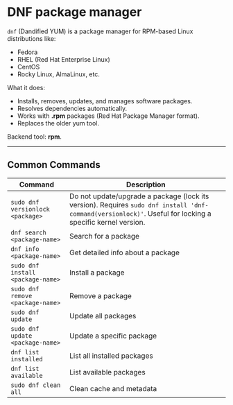 # DNF package manager

`dnf` (Dandified YUM) is a package manager for RPM-based Linux distributions like:
- Fedora
- RHEL (Red Hat Enterprise Linux)
- CentOS
- Rocky Linux, AlmaLinux, etc.

What it does:
- Installs, removes, updates, and manages software packages.
- Resolves dependencies automatically.
- Works with **.rpm** packages (Red Hat Package Manager format).
- Replaces the older yum tool.

Backend tool: **rpm**.

---

## Common Commands
| Command                                      | Description                                                                                           |
|----------------------------------------------|-------------------------------------------------------------------------------------------------------|
| `sudo dnf versionlock <package>`             | Do not update/upgrade a package (lock its version). Requires `sudo dnf install 'dnf-command(versionlock)'`. Useful for locking a specific kernel version. |
| `dnf search <package-name>`                  | Search for a package                                                                                  |
| `dnf info <package-name>`                    | Get detailed info about a package                                                                     |
| `sudo dnf install <package-name>`            | Install a package                                                                                     |
| `sudo dnf remove <package-name>`             | Remove a package                                                                                      |
| `sudo dnf update`                            | Update all packages                                                                                   |
| `sudo dnf update <package-name>`             | Update a specific package                                                                             |
| `dnf list installed`                         | List all installed packages                                                                           |
| `dnf list available`                         | List available packages                                                                               |
| `sudo dnf clean all`                         | Clean cache and metadata                                                                              |


